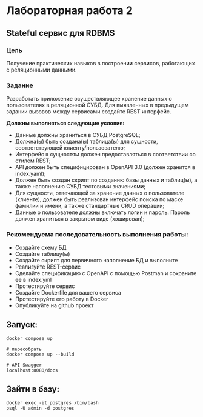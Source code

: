 # Лабораторная работа 2
## Stateful сервис для RDBMS

### Цель
Получение практических навыков в построении сервисов, работающих с реляционными данными.

### Задание
Разработать приложение осуществляющее хранение данных о пользователях в реляционной СУБД. Для выявленных в предыдущем задании вызовов между сервисами создайте REST интерфейс.

**Должны выполняться следующие условия:**
* Данные должны храниться в СУБД PostgreSQL;
* Должна(ы) быть создана(ы) таблица(ы) для сущности, соответствующей клиенту/пользователю;
* Интерфейс к сущностям должен предоставляться в соответствии со стилем REST;
* API должен быть специфицирован в OpenAPI 3.0 (должен хранится в index.yaml);
* Должен быть создан скрипт по созданию базы данных и таблиц(ы), а также наполнению СУБД тестовыми значениями;
* Для сущности, отвечающей за хранение данных о пользователе (клиенте), должен быть реализован интерфейс поиска по маске фамилии и имени, а также стандартные CRUD операции;
* Данные о пользователе должны включать логин и пароль. Пароль должен храниться в закрытом виде (хэширован);

### Рекомендуема последовательность выполнения работы:
* Создайте схему БД
* Создайте таблицу(ы)
* Создайте скрипт для первичного наполнение БД и выполните
* Реализуйте REST-сервис
* Сделайте спецификацию с OpenAPI с помощью Postman и сохраните ее в index.yml
* Протестируйте сервис
* Создайте Dockerfile для вашего сервиса
* Протестируйте его работу в Docker
* Опубликуйте на github проект

## Запуск:
```
docker compose up

# пересобрать
docker compose up --build
```
```
# API Swagger
localhost:8080/docs
```
## Зайти в базу:
```
docker exec -it postgres /bin/bash
psql -U admin -d postgres
```